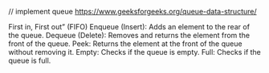 // implement queue
https://www.geeksforgeeks.org/queue-data-structure/

First in, First out” (FIFO)
Enqueue (Insert): Adds an element to the rear of the queue.
Dequeue (Delete): Removes and returns the element from the front of the queue.
Peek: Returns the element at the front of the queue without removing it.
Empty: Checks if the queue is empty.
Full: Checks if the queue is full.
